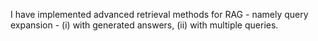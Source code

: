 I have implemented advanced retrieval methods for RAG - namely query expansion - (i) with generated answers, (ii) with multiple queries. 

